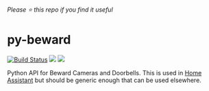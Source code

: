*Please :star: this repo if you find it useful*

# py-beward

[![Build Status](https://img.shields.io/travis/Limych/py-beward.svg?style=popout)](https://travis-ci.org/Limych/py-beward)
[![](https://img.shields.io/github/last-commit/Limych/py-beward.svg?style=popout)](https://github.com/Limych/py-beward/commits/master)
[![](https://img.shields.io/github/issues/Limych/py-beward/bug.svg?colorB=red&label=bugs&style=popout)](https://github.com/Limych/py-beward/issues?q=is%3Aopen+is%3Aissue+label%3ABug)

Python API for Beward Cameras and Doorbells. This is used in [Home Assistant](https://home-assistant.io) but should be generic enough that can be used elsewhere.
